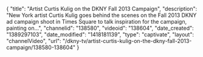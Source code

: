 {
    "title": "Artist Curtis Kulig on the DKNY Fall 2013 Campaign",
    "description": "New York artist Curtis Kulig goes behind the scenes on the Fall 2013 DKNY ad campaign shoot in Times Square to talk inspiration for the campaign, painting on...",
    "channelid": "138580",
    "videoid": "138604",
    "date_created": "1389297103",
    "date_modified": "1418181139",
    "type": "captivate",
    "layout": "channelVideo",
    "url": "\/dkny-tv\/artist-curtis-kulig-on-the-dkny-fall-2013-campaign\/138580-138604"
}